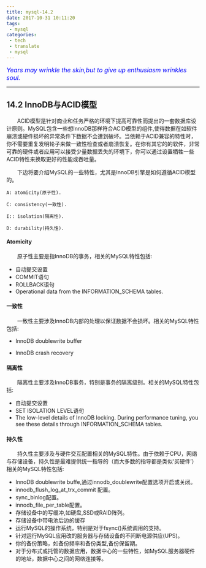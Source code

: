```yaml
---
title: mysql-14.2
date: 2017-10-31 10:11:20
tags:
 - mysql
categories:
 - tech
 - translate
 - mysql
---
```



<font color='blue' style="font-style:italic" size="3">Years may wrinkle the skin,but to give up enthusiasm wrinkles soul.</font>

------

## 14.2 InnoDB与ACID模型

&emsp;&emsp;ACID模型是针对商业和任务严格的环境下提高可靠性而提出的一套数据库设计原则。MySQL包含一些想InnoDB那样符合ACID模型的组件,使得数据在如软件崩溃或硬件损坏的异常条件下数据不会遭到破坏。当依赖于ACID兼容的特性时，你不需要重复发明轮子来做一致性检查或者崩溃恢复。在你有其它的的软件，非常可靠的硬件或者应用可以接受少量数据丢失的环境下，你可以通过设置牺牲一些ACID特性来换取更好的性能或吞吐量。

&emsp;&emsp;下边将要介绍MySQL的一些特性，尤其是InnoDB引擎是如何遵循ACID模型的。

    A: atomicity(原子性).

    C: consistency(一致性).

    I:: isolation(隔离性).

    D: durability(持久性).

#### Atomicity

&emsp;&emsp;原子性主要是指InnoDB的事务，相关的MySQL特性包括:
 
 - 自动提交设置
 - COMMIT语句
 - ROLLBACK语句
 - Operational data from the INFORMATION_SCHEMA tables.

#### 一致性

&emsp;&emsp;一致性主要涉及InnoDB内部的处理以保证数据不会损坏。相关的MySQL特性包括:

 - InnoDB doublewrite buffer

 - InnoDB crash recovery

#### 隔离性

&emsp;&emsp;隔离性主要涉及InnoDB事务，特别是事务的隔离级别。相关的MySQL特性包括:
 
 - 自动提交设置
 - SET ISOLATION LEVEL语句
 - The low-level details of InnoDB locking. During performance tuning, you see these details through INFORMATION_SCHEMA tables.

#### 持久性

&emsp;&emsp;持久性主要涉及与硬件交互配置相关的MySQL特性。由于依赖于CPU，网络与存储设备，持久性是最难提供统一指导的（而大多数的指导都是类似‘买硬件’）相关的MySQL特性包括:

 - InnoDB doublewrite buffe,通过innodb_doublewrite配置选项开启或关闭。
 - innodb_flush_log_at_trx_commit 配置。
 - sync_binlog配置。
 - innodb_file_per_table配置。
 - 存储设备中的写缓冲,如硬盘,SSD或RAID阵列。
 - 存储设备中带电池后边的缓存
 - 运行MySQL的操作系统，特别是对于fsync()系统调用的支持。
 - 针对运行MySQL应用改的服务器与存储设备的不间断电源供应(UPS)。
 - 你的备份策略，如备份频率和备份类型,备份保留期。
 - 对于分布式或托管的数据应用，数据中心的一些特性，如MySQL服务器硬件的地址，数据中心之间的网络连接等。